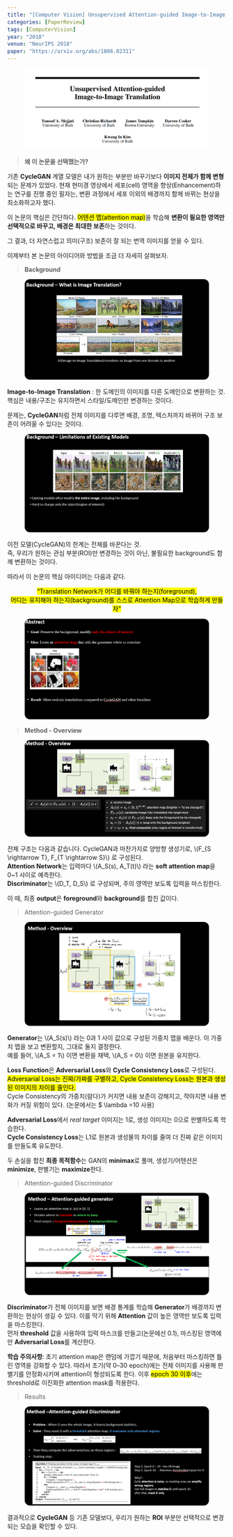 ```yaml
---
title: "[Computer Vision] Unsupervised Attention-guided Image-to-Image Translation (NeurIPS 2018)"
categories: [PaperReview]
tags: [ComputerVision]
year: "2018"
venue: "NeurIPS 2018"
paper: "https://arxiv.org/abs/1806.02311"
---
```


<figure>
  <img src="/assets/paper_img/attention_gan/fig1.png" alt="Figure 1" style="max-width:100%; border-radius:12px;">
</figure>

<blockquote><b>왜 이 논문을 선택했는가?</b></blockquote>

<p>기존 <b>CycleGAN</b> 계열 모델은 내가 원하는 부분만 바꾸기보다
<b>이미지 전체가 함께 변형</b>되는 문제가 있었다. 
현재 현미경 영상에서 세포(cell) 영역을 향상(Enhancement)하는 연구를 진행 중인 필자는, 
변환 과정에서 세포 이외의 배경까지 함께 바뀌는 현상을 최소화하고자 했다.</p>

<p>이 논문의 핵심은 간단하다. <mark>어텐션 맵(attention map)</mark>을 학습해 
<b>변환이 필요한 영역만 선택적으로 바꾸고, 배경은 최대한 보존</b>하는 것이다.</p>
<p>그 결과, 더 자연스럽고 의미(구조) 보존이 잘 되는 번역 이미지를 얻을 수 있다.</p>
<p>이제부터 본 논문의 아이디어와 방법을 조금 더 자세히 살펴보자.</p>

<blockquote><b>Background</b></blockquote>

<figure>
  <img src="/assets/paper_img/attention_gan/fig2.png" alt="Background figure" style="max-width:100%; border-radius:12px;">
</figure>

<p><b>Image-to-Image Translation</b> : 한 도메인의 이미지를 다른 도메인으로 변환하는 것.<br>
핵심은 내용/구조는 유지하면서 스타일/도메인만 변경하는 것이다.</p>

<p>문제는, <b>CycleGAN</b>처럼 전체 이미지를 다루면 배경, 조명, 텍스처까지 바뀌어 구조 보존이 어려울 수 있다는 것이다.</p>

<figure>
  <img src="/assets/paper_img/attention_gan/fig3.png" alt="CycleGAN limitation" style="max-width:100%; border-radius:12px;">
</figure>

<p>이전 모델(CycleGAN)의 한계는 전체를 바꾼다는 것.<br>
즉, 우리가 원하는 관심 부분(ROI)만 변경하는 것이 아닌, 불필요한 background도 함께 변환하는 것이다.</p>

<p>따라서 이 논문의 핵심 아이디어는 다음과 같다.</p>

<p style="text-align:center;"><mark>“Translation Network가 어디를 바꿔야 하는지(foreground),<br>
어디는 유지해야 하는지(background)를 스스로 Attention Map으로 학습하게 만들자”</mark></p>

<figure>
  <img src="/assets/paper_img/attention_gan/fig4.png" alt="Attention idea" style="max-width:100%; border-radius:12px;">
</figure>

<blockquote><b>Method - Overview</b></blockquote>

<figure>
  <img src="/assets/paper_img/attention_gan/fig5.png" alt="Method overview" style="max-width:100%; border-radius:12px;">
</figure>

<p>전체 구조는 다음과 같습니다. CycleGAN과 마찬가지로 양방향 생성기로, 
 \(F_{S \rightarrow T}, F_{T \rightarrow S}\)  로 구성된다. <br>
<b>Attention Network</b>는 입력마다  \(A_S(s), A_T(t)\)  라는 <b>soft attention map</b>을 0~1 사이로 예측한다. <br>
<b>Discriminator</b>는  \(D_T, D_S\)  로 구성되며, 주의 영역만 보도록 입력을 마스킹한다.</p>

<p>이 때, 최종 <b>output</b>은 <b>foreground</b>와 <b>background</b>를 합친 값이다.</p>

<blockquote>Attention-guided Generator</blockquote>

<figure>
  <img src="/assets/paper_img/attention_gan/fig6.png" alt="Attention-guided Generator" style="max-width:100%; border-radius:12px;">
</figure>

<p><b>Generator</b>는  \(A_S(s)\) 라는 0과 1 사이 값으로 구성된 가중치 맵을 배운다. 
이 가중치 맵을 보고 변환할지, 그대로 둘지 결정한다. <br>
예를 들어, \(A_S = 1\)  이면 변환을 채택,  \(A_S = 0\)  이면 원본을 유지한다.</p>

<p><b>Loss Function</b>은 <b>Adversarial Loss</b>와 <b>Cycle Consistency Loss</b>로 구성된다. 
<mark>Adversarial Loss는 진짜/가짜를 구별하고, Cycle Consistency Loss는 원본과 생성된 이미지의 차이를 줄인다.</mark><br>
Cycle Consistency의 가중치(람다)가 커지면 내용 보존이 강해지고, 작아지면 내용 변화가 커질 위험이 있다. (논문에서는 $ \lambda =10 사용)</p>

<p><b>Adversarial Loss</b>에서 <i>real target</i> 이미지는 1로, 생성 이미지는 0으로 판별하도록 학습한다.<br>
<b>Cycle Consistency Loss</b>는 L1로 원본과 생성물의 차이를 줄여 더 진짜 같은 이미지를 만들도록 유도한다.</p>

<p>두 손실을 합친 <b>최종 목적함수</b>는 GAN의 <b>minimax</b>로 풀며, 
생성기/어텐션은 <b>minimize</b>, 판별기는 <b>maximize</b>한다.</p>

<blockquote>Attention-guided Discriminator</blockquote>

<figure>
  <img src="/assets/paper_img/attention_gan/fig7.png" alt="Attention-guided Discriminator" style="max-width:100%; border-radius:12px;">
</figure>

<p><b>Discriminator</b>가 전체 이미지를 보면 배경 통계를 학습해 <b>Generator</b>가 배경까지 변환하는 현상이 생길 수 있다. 
이를 막기 위해 <b>Attention</b> 값이 높은 영역만 보도록 입력을 마스킹한다. <br>
먼저 <b>threshold</b> 값을 사용하여 입력 마스크를 만들고(논문에선 0.1), 
마스킹된 영역에만 <b>Adversarial Loss</b>를 계산한다.</p>

<p><b>학습 주의사항</b>: 초기 attention map은 랜덤에 가깝기 때문에, 
처음부터 마스킹하면 틀린 영역을 강화할 수 있다. 따라서 초기(약 0–30 epoch)에는 전체 이미지를 사용해 
판별기를 안정화시키며 attention이 형성되도록 한다. 이후 <mark>epoch 30 이후</mark>에는 
threshold로 이진화한 attention mask를 적용한다.</p>

<blockquote>Results</blockquote>

<figure>
  <img src="/assets/paper_img/attention_gan/fig8.png" alt="Results" style="max-width:100%; border-radius:12px;">
</figure>

<p>결과적으로 <b>CycleGAN</b> 등 기존 모델보다, 우리가 원하는 <b>ROI</b> 부분만 선택적으로 변경되는 모습을 확인할 수 있다.</p>